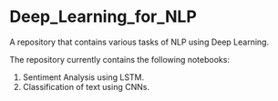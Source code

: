# Deep_Learning_for_NLP
A repository that contains various tasks of NLP using Deep Learning.

The repository currently contains the following notebooks:
1) Sentiment Analysis using LSTM.
2) Classification of text using CNNs.

